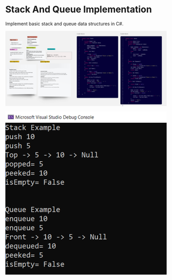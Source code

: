 # Stack And Queue Implementation
Implement basic stack and queue data structures in C#.

![Stack And Queue Whiteboard](./StackAndQueueWhiteboard.PNG)

![Console Output](./Output.PNG)
